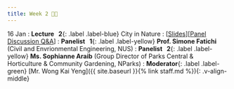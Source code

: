 ```yaml
---
title: Week 2 🌇🌴
---
```


16 Jan
: **Lecture &nbsp; 2**{: .label .label-blue} City in Nature
  : [[Slides](https://canvas.nus.edu.sg/courses/42112/pages/lecture-2-city-in-nature?module_item_id=97187)][[Panel Discussion Q&A](https://canvas.nus.edu.sg/courses/42112/discussion_topics/27406?module_item_id=97460)]
: **Panelist &nbsp; 1**{: .label .label-yellow} **Prof. Simone Fatichi** (Civil and Envrionmental Engineering, NUS)
: **Panelist &nbsp; 2**{: .label .label-yellow} **Ms. Sophianne Araib** (Group Director of Parks Central & Horticulture & Community Gardening, NParks)
: **Moderator**{: .label .label-green} [Mr. Wong Kai Yeng]({{ site.baseurl }}{% link staff.md %}){: .v-align-middle}
